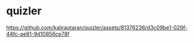 # quizler






https://github.com/kaliraotaran/quizler/assets/81376236/d3c09be1-029f-44fc-ae91-9d10856ce78f

